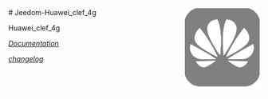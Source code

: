 <img align="right" src="plugin_info/huawei4g_icon.png" width="150">
# Jeedom-Huawei_clef_4g

Huawei_clef_4g

*[Documentation](https://raw.githack.com/Famille-OZAER/planification/master/docs/documentation.html)*

*[changelog](https://raw.githack.com/Famille-OZAER/planification/master/docs/changelog.html)*